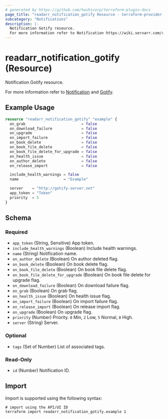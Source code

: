 ```yaml
---
# generated by https://github.com/hashicorp/terraform-plugin-docs
page_title: "readarr_notification_gotify Resource - terraform-provider-readarr"
subcategory: "Notifications"
description: |-
  Notification Gotify resource.
  For more information refer to Notification https://wiki.servarr.com/readarr/settings#connect and Gotify https://wiki.servarr.com/readarr/supported#gotify.
---
```


# readarr_notification_gotify (Resource)

<!-- subcategory:Notifications -->Notification Gotify resource.
For more information refer to [Notification](https://wiki.servarr.com/readarr/settings#connect) and [Gotify](https://wiki.servarr.com/readarr/supported#gotify).

## Example Usage

```terraform
resource "readarr_notification_gotify" "example" {
  on_grab                         = false
  on_download_failure             = false
  on_upgrade                      = false
  on_import_failure               = false
  on_book_delete                  = false
  on_book_file_delete             = false
  on_book_file_delete_for_upgrade = false
  on_health_issue                 = false
  on_author_delete                = false
  on_release_import               = false

  include_health_warnings = false
  name                    = "Example"

  server    = "http://gotify-server.net"
  app_token = "Token"
  priority  = 5
}
```

<!-- schema generated by tfplugindocs -->
## Schema

### Required

- `app_token` (String, Sensitive) App token.
- `include_health_warnings` (Boolean) Include health warnings.
- `name` (String) Notification name.
- `on_author_delete` (Boolean) On author deleted flag.
- `on_book_delete` (Boolean) On book delete flag.
- `on_book_file_delete` (Boolean) On book file delete flag.
- `on_book_file_delete_for_upgrade` (Boolean) On book file delete for upgrade flag.
- `on_download_failure` (Boolean) On download failure flag.
- `on_grab` (Boolean) On grab flag.
- `on_health_issue` (Boolean) On health issue flag.
- `on_import_failure` (Boolean) On import failure flag.
- `on_release_import` (Boolean) On release import flag.
- `on_upgrade` (Boolean) On upgrade flag.
- `priority` (Number) Priority. `0` Min, `2` Low, `5` Normal, `8` High.
- `server` (String) Server.

### Optional

- `tags` (Set of Number) List of associated tags.

### Read-Only

- `id` (Number) Notification ID.

## Import

Import is supported using the following syntax:

```shell
# import using the API/UI ID
terraform import readarr_notification_gotify.example 1
```
